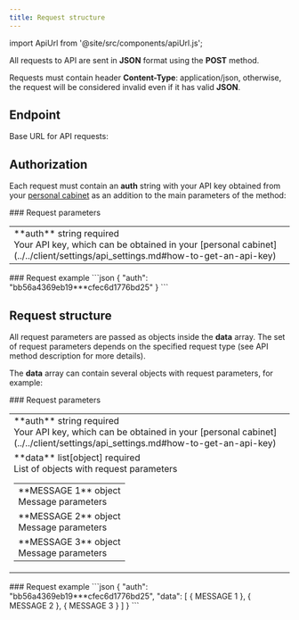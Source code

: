 ```yaml
---
title: Request structure
---
```


import ApiUrl from '@site/src/components/apiUrl.js';

All requests to API are sent in **JSON** format using the <a class="green-text">**POST**</a> method.

Requests must contain header **Content-Type**: application/json, otherwise, the request will be considered invalid even if it has valid **JSON**.

## Endpoint

Base URL for API requests: **<ApiUrl/>**

## Authorization

Each request must contain an **auth** string with your API key obtained from your [personal cabinet](../../client/settings/api_settings.md#how-to-get-an-api-key) as an addition to the main parameters of the method:

<div class="post-wrap">
    <div class="post-item">
        <div class="item-content">
            <div class="request-parameters">
            ### Request parameters
            <table class="t1">
                <tbody>
                    <tr>
                        <td>
                            <a class="name">**auth**</a>
                            <a class="type">string</a>
                            <a class="required">required</a> <br/>
                            <a class="description">Your API key, which can be obtained in your [personal cabinet](../../client/settings/api_settings.md#how-to-get-an-api-key)</a>
                        </td>
                    </tr>
                </tbody>
            </table>
            </div>
        </div>
    </div>
    <div class="post-item">
        <div class="item-content">
            <div class="request-example">
                ### Request example
                ```json
                {
                    "auth": "bb56a4369eb19***cfec6d1776bd25"
                }
                ```
            </div>
        </div>
    </div>
</div>

## Request structure

All request parameters are passed as objects inside the **data** array. The set of request parameters depends on the specified request type (see API method description for more details).

The **data** array can contain several objects with request parameters, for example:

<div class="post-wrap">
    <div class="post-item">
        <div class="item-content">
            <div class="request-parameters">
            ### Request parameters
            <table class="t1">
                <tbody>
                    <tr>
                        <td>
                            <a class="name">**auth**</a>
                            <a class="type">string</a>
                            <a class="required">required</a> <br/>
                            <a class="description">Your API key, which can be obtained in your [personal cabinet](../../client/settings/api_settings.md#how-to-get-an-api-key)</a>
                        </td>
                    </tr>
                    <tr>
                        <td>
                            <a class="name">**data**</a>
                            <a class="type">list[object]</a>
                            <a class="required">required</a> <br/>
                            <a class="description">List of objects with request parameters</a>
                            <table class="t2">
                                <tbody>
                                    <tr>
                                        <td>
                                            <a class="name">**MESSAGE 1**</a>
                                            <a class="type">object</a> <br/>
                                            <a class="description">Message parameters</a>
                                        </td>
                                    </tr>
                                    <tr>
                                        <td>                                              
                                            <a class="name">**MESSAGE 2**</a>
                                            <a class="type">object</a> <br/>
                                            <a class="description">Message parameters</a>
                                        </td>
                                    </tr>
                                    <tr>
                                        <td>                                              
                                            <a class="name">**MESSAGE 3**</a>
                                            <a class="type">object</a> <br/>
                                            <a class="description">Message parameters</a>
                                        </td>
                                    </tr>
                                </tbody>
                            </table>
                        </td>
                    </tr>
                </tbody>
            </table>
            </div>
        </div>
    </div>
    <div class="post-item">
        <div class="item-content">
            <div class="request-example">
                ### Request example
                ```json
                {
                    "auth": "bb56a4369eb19***cfec6d1776bd25",
                    "data": [
                        {
                            MESSAGE 1
                        },
                        {
                            MESSAGE 2
                        },
                        {
                            MESSAGE 3
                        }
                    ]
                }
                ```
            </div>
        </div>
    </div>
</div>